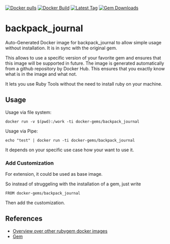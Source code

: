 [![Docker pulls](https://img.shields.io/docker/pulls/rubygem/backpack_journal.svg)](https://hub.docker.com/r/rubygem/backpack_journal/)
[![Docker Build](https://img.shields.io/docker/automated/rubygem/backpack_journal.svg)](https://hub.docker.com/r/rubygem/backpack_journal/)
[![Latest Tag](https://img.shields.io/github/tag/docker-rubygem/backpack_journal.svg)](https://hub.docker.com/r/rubygem/backpack_journal/)
[![Gem Downloads](https://img.shields.io/gem/dt/backpack_journal.svg)](https://rubygems.org/gems/backpack_journal/)
# backpack_journal

Auto-Generated Docker image for backpack_journal to allow simple usage without installation.
It is in sync with the original gem.

This allows to use a specific version of your favorite gem and ensures that this image will be supported in future.
The image is generated automatically from a github repository by Docker Hub.
This ensures that you exactly know what is in the image and what not.

It lets you use Ruby Tools without the need to install ruby on your machine.

## Usage

Usage via file system:

`docker run -v $(pwd):/work -ti docker-gems/backpack_journal`

Usage via Pipe:

`echo "test" | docker run -ti docker-gems/backpack_journal`

It depends on your specific use case how your want to use it.

### Add Customization

For extension, it could be used as base image.

So instead of struggeling with the installation of a gem, just write

`FROM docker-gems/backpack_journal`

Then add the customization.

## References

 - [Overview over other rubygem docker images](https://github.com/thinkbot/docker-rubygem)
 - [Gem](https://rubygems.org/gems/backpack_journal/)
